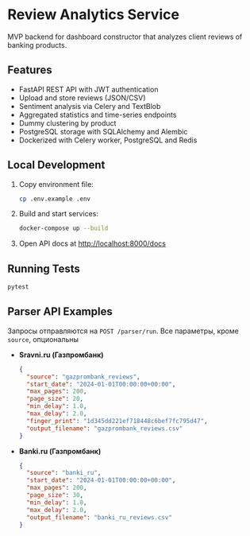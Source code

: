 # Review Analytics Service

MVP backend for dashboard constructor that analyzes client reviews of banking products.

## Features
- FastAPI REST API with JWT authentication
- Upload and store reviews (JSON/CSV)
- Sentiment analysis via Celery and TextBlob
- Aggregated statistics and time-series endpoints
- Dummy clustering by product
- PostgreSQL storage with SQLAlchemy and Alembic
- Dockerized with Celery worker, PostgreSQL and Redis

## Local Development

1. Copy environment file:
   ```bash
   cp .env.example .env
   ```
2. Build and start services:
   ```bash
   docker-compose up --build
   ```
3. Open API docs at [http://localhost:8000/docs](http://localhost:8000/docs)

## Running Tests

```bash
pytest
```


## Parser API Examples

Запросы отправляются на `POST /parser/run`. Все параметры, кроме `source`, опциональны 
- **Sravni.ru (Газпромбанк)**

  ```json
  {
    "source": "gazprombank_reviews",
    "start_date": "2024-01-01T00:00:00+00:00",
    "max_pages": 200,
    "page_size": 20,
    "min_delay": 1.0,
    "max_delay": 2.0,
    "finger_print": "1d345dd221ef718448c6bef7fc795d47",
    "output_filename": "gazprombank_reviews.csv"
  }
  ```
- **Banki.ru (Газпромбанк)**

  ```json
  {
    "source": "banki_ru",
    "start_date": "2024-01-01T00:00:00+00:00",
    "max_pages": 200,
    "page_size": 30,
    "min_delay": 1.0,
    "max_delay": 2.0,
    "output_filename": "banki_ru_reviews.csv"
  }
  ```